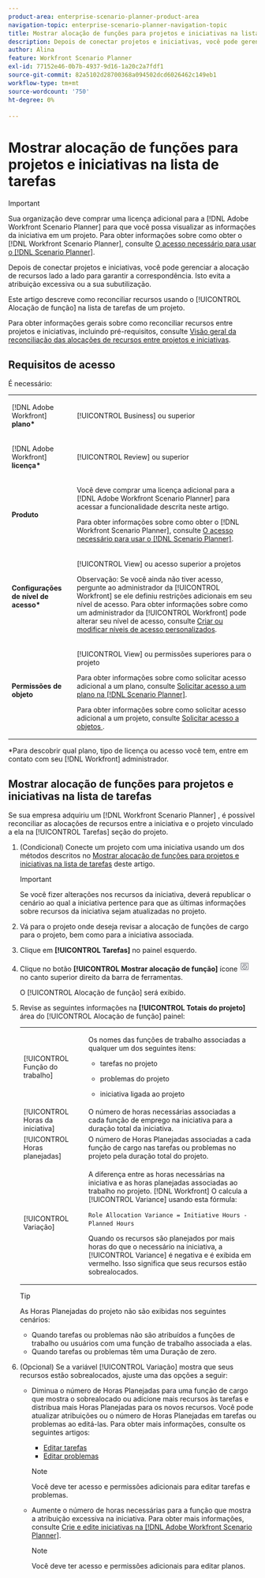 ```yaml
---
product-area: enterprise-scenario-planner-product-area
navigation-topic: enterprise-scenario-planner-navigation-topic
title: Mostrar alocação de funções para projetos e iniciativas na lista de tarefas
description: Depois de conectar projetos e iniciativas, você pode gerenciar a alocação de recursos lado a lado para garantir a correspondência. Isto evita a atribuição excessiva ou a sua subutilização.
author: Alina
feature: Workfront Scenario Planner
exl-id: 77152e46-0b7b-4937-9d16-1a20c2a7fdf1
source-git-commit: 82a5102d28700368a094502dcd6026462c149eb1
workflow-type: tm+mt
source-wordcount: '750'
ht-degree: 0%

---
```


# Mostrar alocação de funções para projetos e iniciativas na lista de tarefas

>[!IMPORTANT]
>
>Sua organização deve comprar uma licença adicional para a [!DNL Adobe Workfront Scenario Planner] para que você possa visualizar as informações da iniciativa em um projeto. Para obter informações sobre como obter o [!DNL Workfront Scenario Planner], consulte [O acesso necessário para usar o [!DNL Scenario Planner]](../scenario-planner/access-needed-to-use-sp.md).

Depois de conectar projetos e iniciativas, você pode gerenciar a alocação de recursos lado a lado para garantir a correspondência. Isto evita a atribuição excessiva ou a sua subutilização.

Este artigo descreve como reconciliar recursos usando o [!UICONTROL Alocação de função] na lista de tarefas de um projeto.

Para obter informações gerais sobre como reconciliar recursos entre projetos e iniciativas, incluindo pré-requisitos, consulte [Visão geral da reconciliação das alocações de recursos entre projetos e iniciativas](../scenario-planner/overview-reconcile-allocations-between-projects-initiatives.md).

## Requisitos de acesso

É necessário:

<table style="table-layout:auto"> 
 <col> 
 <col> 
 <tbody> 
  <tr> 
   <td> <p>[!DNL Adobe Workfront]<b> plano*</b> </p> </td> 
   <td>[!UICONTROL Business] ou superior</td> 
  </tr> 
  <tr> 
   <td> <p>[!DNL Adobe Workfront]<b> licença*</b> </p> </td> 
   <td> <p>[!UICONTROL Review] ou superior</p> </td> 
  </tr> 
  <tr> 
   <td><b>Produto</b> </td> 
   <td> <p>Você deve comprar uma licença adicional para a [!DNL Adobe Workfront Scenario Planner] para acessar a funcionalidade descrita neste artigo.</p> <p>Para obter informações sobre como obter o [!DNL Workfront Scenario Planner], consulte <a href="../scenario-planner/access-needed-to-use-sp.md" class="MCXref xref">O acesso necessário para usar o [!DNL Scenario Planner]</a>. </p> </td> 
  </tr> 
  <tr data-mc-conditions=""> 
   <td><strong>Configurações de nível de acesso*</strong> </td> 
   <td> <p>[!UICONTROL View] ou acesso superior a projetos </p> <p>Observação: Se você ainda não tiver acesso, pergunte ao administrador da [!UICONTROL Workfront] se ele definiu restrições adicionais em seu nível de acesso. Para obter informações sobre como um administrador da [!UICONTROL Workfront] pode alterar seu nível de acesso, consulte <a href="../administration-and-setup/add-users/configure-and-grant-access/create-modify-access-levels.md" class="MCXref xref">Criar ou modificar níveis de acesso personalizados</a>.</p> </td> 
  </tr> 
  <tr data-mc-conditions=""> 
   <td> <p><strong>Permissões de objeto</strong> </p> </td> 
   <td> <p>[!UICONTROL View] ou permissões superiores para o projeto</p> <p>Para obter informações sobre como solicitar acesso adicional a um plano, consulte <a href="../scenario-planner/request-access-to-plan.md" class="MCXref xref">Solicitar acesso a um plano na [!DNL Scenario Planner]</a>.</p> <p>Para obter informações sobre como solicitar acesso adicional a um projeto, consulte <a href="../workfront-basics/grant-and-request-access-to-objects/request-access.md" class="MCXref xref">Solicitar acesso a objetos </a>. </p> </td> 
  </tr> 
 </tbody> 
</table>

&#42;Para descobrir qual plano, tipo de licença ou acesso você tem, entre em contato com seu [!DNL Workfront] administrador.

## Mostrar alocação de funções para projetos e iniciativas na lista de tarefas

Se sua empresa adquiriu um [!DNL Workfront Scenario Planner] , é possível reconciliar as alocações de recursos entre a iniciativa e o projeto vinculado a ela na [!UICONTROL Tarefas] seção do projeto.

1. (Condicional) Conecte um projeto com uma iniciativa usando um dos métodos descritos no [Mostrar alocação de funções para projetos e iniciativas na lista de tarefas](#Connect) deste artigo.

   >[!IMPORTANT]
   >
   >Se você fizer alterações nos recursos da iniciativa, deverá republicar o cenário ao qual a iniciativa pertence para que as últimas informações sobre recursos da iniciativa sejam atualizadas no projeto.

1. Vá para o projeto onde deseja revisar a alocação de funções de cargo para o projeto, bem como para a iniciativa associada.
1. Clique em **[!UICONTROL Tarefas]** no painel esquerdo.
1. Clique no botão **[!UICONTROL Mostrar alocação de função]** ícone ![](assets/show-role-allocation-icon.png) no canto superior direito da barra de ferramentas.

   O [!UICONTROL Alocação de função] será exibido.

   <!--
   <p data-mc-conditions="QuicksilverOrClassic.Draft mode">(NOTE: ensure this step stays 5 to match the mention of it in the section below)</p>
   -->

1. Revise as seguintes informações na **[!UICONTROL Totais do projeto]** área do [!UICONTROL Alocação de função] painel:

   <table style="table-layout:auto"> 
    <col> 
    <col> 
    <tbody> 
     <tr> 
      <td role="rowheader">[!UICONTROL Função do trabalho]</td> 
      <td> <p>Os nomes das funções de trabalho associadas a qualquer um dos seguintes itens:</p> 
       <ul> 
        <li> <p>tarefas no projeto</p> </li> 
        <li> <p>problemas do projeto</p> </li> 
        <li> <p>iniciativa ligada ao projeto</p> </li> 
       </ul> </td> 
     </tr> 
     <tr> 
      <td role="rowheader">[!UICONTROL Horas da iniciativa]</td> 
      <td>O número de horas necessárias associadas a cada função de emprego na iniciativa para a duração total da iniciativa. </td> 
     </tr> 
     <tr> 
      <td role="rowheader">[!UICONTROL Horas planejadas]</td> 
      <td>O número de Horas Planejadas associadas a cada função de cargo nas tarefas ou problemas no projeto pela duração total do projeto. </td> 
     </tr> 
     <tr> 
      <td role="rowheader">[!UICONTROL Variação]</td> 
      <td> <p>A diferença entre as horas necessárias na iniciativa e as horas planejadas associadas ao trabalho no projeto. [!DNL Workfront] O calcula a [!UICONTROL Variance] usando esta fórmula:</p> <p><code>Role Allocation Variance = Initiative Hours - Planned Hours</code> </p> <p>Quando os recursos são planejados por mais horas do que o necessário na iniciativa, a [!UICONTROL Variance] é negativa e é exibida em vermelho. Isso significa que seus recursos estão sobrealocados. </p> </td> 
     </tr> 
    </tbody> 
   </table>

   >[!TIP]
   >
   >As Horas Planejadas do projeto não são exibidas nos seguintes cenários:
   >
   >   
   >   
   >   * Quando tarefas ou problemas não são atribuídos a funções de trabalho ou usuários com uma função de trabalho associada a elas.
   >   * Quando tarefas ou problemas têm uma Duração de zero.




1. (Opcional) Se a variável [!UICONTROL Variação] mostra que seus recursos estão sobrealocados, ajuste uma das opções a seguir:

   * Diminua o número de Horas Planejadas para uma função de cargo que mostra o sobrealocado ou adicione mais recursos às tarefas e distribua mais Horas Planejadas para os novos recursos. Você pode atualizar atribuições ou o número de Horas Planejadas em tarefas ou problemas ao editá-las. Para obter mais informações, consulte os seguintes artigos:

      * [Editar tarefas](../manage-work/tasks/manage-tasks/edit-tasks.md)
      * [Editar problemas](../manage-work/issues/manage-issues/edit-issues.md)

      >[!NOTE]
      >
      >Você deve ter acesso e permissões adicionais para editar tarefas e problemas.

   * Aumente o número de horas necessárias para a função que mostra a atribuição excessiva na iniciativa. Para obter mais informações, consulte [Crie e edite iniciativas na [!DNL Adobe Workfront Scenario Planner]](create-and-edit-initiatives.md).

      >[!NOTE]
      >
      >Você deve ter acesso e permissões adicionais para editar planos.



